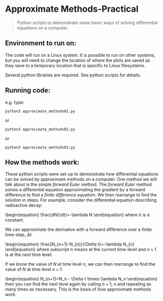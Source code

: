 # Approximate Methods-Practical
>Python scripts to demonstrate some basic ways of solving differential equations on a computer.


## Environment to run on:
The code will run on a Linux system. It is possible to run on other systems, but you will need to change the location of where the plots are saved as they save to a temporary location that is specific to Linux filesystems. 

Several python libraries are required. See python scripts for details.

## Running code:
e.g. type:

	python3 approximate_methods01.py
or
	
	python3 approximate_methods02.py
or

	python3 approximate_methods03.py
	
## How the methods work:
These python scripts were set-up to demonstrate how differential equations can be solved by approximate methods on a computer. One method we will talk about is the simple <i>forward Euler</i> method. The <i>forward Euler</i> method solves a differential equation approximating the gradient by a forward difference to find a <i>finite difference equation</i>. We then rearrange to find the solution in steps. For example, consider the differential equation describing radioactive decay:

\begin{equation}
\frac{dN}{dt}=-\lambda N
\end{equation}
where $\lambda$ is a constant.

We can approximate the derivative with a forward difference over a finite time-step, $\Delta t$:

\begin{equation}
\frac{N_{n+1}-N_{n}}{\Delta t}=-\lambda N_{n}
\end{equation}
where subscript $n$ means at the current time-level and $n+1$ is at the <i>next</i> time level.

If we know the value of $N$ at time level $n$, we can then rearrange to find the value of $N$ at time level $n+1$:

\begin{equation}
N_{n+1}=N_n - \Delta t \times \lambda N_n
\end{equation}
then you can find the next level again by calling $n+1$, $n$ and repeating as many times as necessary. This is the basis of how approximate methods work. 

